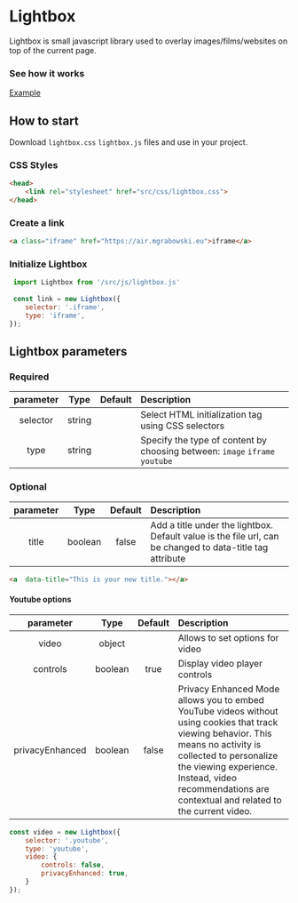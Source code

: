 # Lightbox
Lightbox is small javascript library used to overlay images/films/websites on top of the current page.

### See how it works
[Example](https://www.google.com)

## How to start
Download `lightbox.css` `lightbox.js` files and use in your project.

### CSS Styles
```html
<head>
	<link rel="stylesheet" href="src/css/lightbox.css">
</head>
```
### Create a link
```html
<a class="iframe" href="https://air.mgrabowski.eu">iframe</a>
```

### Initialize Lightbox
```javascript
 import Lightbox from '/src/js/lightbox.js'
 
 const link = new Lightbox({
 	selector: '.iframe',
 	type: 'iframe',
});
```

## Lightbox parameters
### Required
| parameter        | Type           | Default  | Description |
| :---------------: |:-------------:| :--------:|:-------------|
| selector | string | | Select HTML initialization tag using CSS selectors |
| type | string | | Specify the type of content by choosing between: `image`  `iframe`  `youtube` |

### Optional
| parameter        | Type           | Default  | Description |
| :---------------: |:-------------:| :--------:|:-------------|
| title | boolean | false | Add a title under the lightbox. Default value is the file url, can be changed to data-title tag attribute |
```html
<a  data-title="This is your new title."></a>
```
#### Youtube options
| parameter        | Type           | Default  | Description |
| :---------------: |:-------------:| :--------:|:-------------|
| video | object |  | Allows to set options for video |
| controls | boolean | true  | Display video player controls |
| privacyEnhanced | boolean | false  | Privacy Enhanced Mode allows you to embed YouTube videos without using cookies that track viewing behavior. This means no activity is collected to personalize the viewing experience. Instead, video recommendations are contextual and related to the current video. |
```javascript
const video = new Lightbox({
    selector: '.youtube',
    type: 'youtube',
    video: {
    	controls: false,
    	privacyEnhanced: true,
    }
});
```
